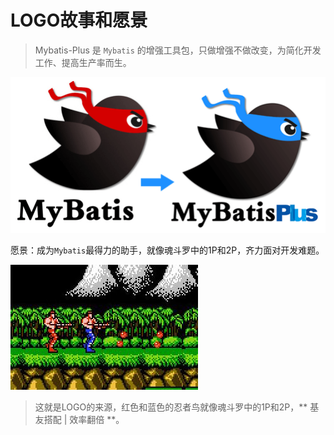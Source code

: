 # LOGO故事和愿景

> Mybatis-Plus 是 `Mybatis` 的增强工具包，只做增强不做改变，为简化开发工作、提高生产率而生。

![mybati-to-plus](https://raw.githubusercontent.com/baomidou/logo/master/mp.png "mybatis-to-plus")

愿景：成为`Mybatis`最得力的助手，就像魂斗罗中的1P和2P，齐力面对开发难题。

![contra](../../assets/contra.jpg)

> 这就是LOGO的来源，红色和蓝色的忍者鸟就像魂斗罗中的1P和2P，** 基友搭配 | 效率翻倍 **。
